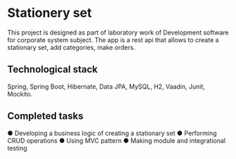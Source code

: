 # Stationery set
This project is designed as part of laboratory work of Development software for corporate system subject. The app is a rest api that allows to create a stationary set, add categories, make orders.

## Technological stack
Spring, Spring Boot, Hibernate, Data JPA, MySQL, H2, Vaadin, Junit, Mockito.

## Completed tasks
●	Developing a business logic of creating a stationary set
●	Performing CRUD operations
●	Using MVC pattern
●	Making module and integrational testing
